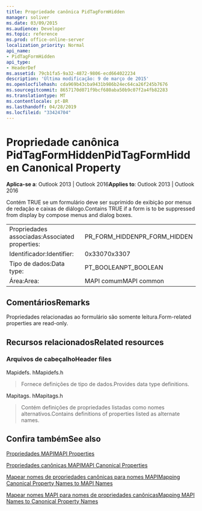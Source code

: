 ```yaml
---
title: Propriedade canônica PidTagFormHidden
manager: soliver
ms.date: 03/09/2015
ms.audience: Developer
ms.topic: reference
ms.prod: office-online-server
localization_priority: Normal
api_name:
- PidTagFormHidden
api_type:
- HeaderDef
ms.assetid: 79cb1fa5-9a32-4872-9806-ecd664022234
description: 'Última modificação: 9 de março de 2015'
ms.openlocfilehash: cda969b43cba9431b986b24ec64ca26f245b7676
ms.sourcegitcommit: 8657170d071f9bcf680aba50b9c07f2a4fb82283
ms.translationtype: MT
ms.contentlocale: pt-BR
ms.lasthandoff: 04/28/2019
ms.locfileid: "33424704"
---
```

# <a name="pidtagformhidden-canonical-property"></a><span data-ttu-id="15d31-103">Propriedade canônica PidTagFormHidden</span><span class="sxs-lookup"><span data-stu-id="15d31-103">PidTagFormHidden Canonical Property</span></span>

  
  
<span data-ttu-id="15d31-104">**Aplica-se a**: Outlook 2013 | Outlook 2016</span><span class="sxs-lookup"><span data-stu-id="15d31-104">**Applies to**: Outlook 2013 | Outlook 2016</span></span> 
  
<span data-ttu-id="15d31-105">Contém TRUE se um formulário deve ser suprimido de exibição por menus de redação e caixas de diálogo.</span><span class="sxs-lookup"><span data-stu-id="15d31-105">Contains TRUE if a form is to be suppressed from display by compose menus and dialog boxes.</span></span> 
  
|||
|:-----|:-----|
|<span data-ttu-id="15d31-106">Propriedades associadas:</span><span class="sxs-lookup"><span data-stu-id="15d31-106">Associated properties:</span></span>  <br/> |<span data-ttu-id="15d31-107">PR_FORM_HIDDEN</span><span class="sxs-lookup"><span data-stu-id="15d31-107">PR_FORM_HIDDEN</span></span>  <br/> |
|<span data-ttu-id="15d31-108">Identificador:</span><span class="sxs-lookup"><span data-stu-id="15d31-108">Identifier:</span></span>  <br/> |<span data-ttu-id="15d31-109">0x3307</span><span class="sxs-lookup"><span data-stu-id="15d31-109">0x3307</span></span>  <br/> |
|<span data-ttu-id="15d31-110">Tipo de dados:</span><span class="sxs-lookup"><span data-stu-id="15d31-110">Data type:</span></span>  <br/> |<span data-ttu-id="15d31-111">PT_BOOLEAN</span><span class="sxs-lookup"><span data-stu-id="15d31-111">PT_BOOLEAN</span></span>  <br/> |
|<span data-ttu-id="15d31-112">Área:</span><span class="sxs-lookup"><span data-stu-id="15d31-112">Area:</span></span>  <br/> |<span data-ttu-id="15d31-113">MAPI comum</span><span class="sxs-lookup"><span data-stu-id="15d31-113">MAPI common</span></span>  <br/> |
   
## <a name="remarks"></a><span data-ttu-id="15d31-114">Comentários</span><span class="sxs-lookup"><span data-stu-id="15d31-114">Remarks</span></span>

<span data-ttu-id="15d31-115">Propriedades relacionadas ao formulário são somente leitura.</span><span class="sxs-lookup"><span data-stu-id="15d31-115">Form-related properties are read-only.</span></span> 
  
## <a name="related-resources"></a><span data-ttu-id="15d31-116">Recursos relacionados</span><span class="sxs-lookup"><span data-stu-id="15d31-116">Related resources</span></span>

### <a name="header-files"></a><span data-ttu-id="15d31-117">Arquivos de cabeçalho</span><span class="sxs-lookup"><span data-stu-id="15d31-117">Header files</span></span>

<span data-ttu-id="15d31-118">Mapidefs. h</span><span class="sxs-lookup"><span data-stu-id="15d31-118">Mapidefs.h</span></span>
  
> <span data-ttu-id="15d31-119">Fornece definições de tipo de dados.</span><span class="sxs-lookup"><span data-stu-id="15d31-119">Provides data type definitions.</span></span>
    
<span data-ttu-id="15d31-120">Mapitags. h</span><span class="sxs-lookup"><span data-stu-id="15d31-120">Mapitags.h</span></span>
  
> <span data-ttu-id="15d31-121">Contém definições de propriedades listadas como nomes alternativos.</span><span class="sxs-lookup"><span data-stu-id="15d31-121">Contains definitions of properties listed as alternate names.</span></span>
    
## <a name="see-also"></a><span data-ttu-id="15d31-122">Confira também</span><span class="sxs-lookup"><span data-stu-id="15d31-122">See also</span></span>



[<span data-ttu-id="15d31-123">Propriedades MAPI</span><span class="sxs-lookup"><span data-stu-id="15d31-123">MAPI Properties</span></span>](mapi-properties.md)
  
[<span data-ttu-id="15d31-124">Propriedades canônicas MAPI</span><span class="sxs-lookup"><span data-stu-id="15d31-124">MAPI Canonical Properties</span></span>](mapi-canonical-properties.md)
  
[<span data-ttu-id="15d31-125">Mapear nomes de propriedades canônicas para nomes MAPI</span><span class="sxs-lookup"><span data-stu-id="15d31-125">Mapping Canonical Property Names to MAPI Names</span></span>](mapping-canonical-property-names-to-mapi-names.md)
  
[<span data-ttu-id="15d31-126">Mapear nomes MAPI para nomes de propriedades canônicas</span><span class="sxs-lookup"><span data-stu-id="15d31-126">Mapping MAPI Names to Canonical Property Names</span></span>](mapping-mapi-names-to-canonical-property-names.md)

